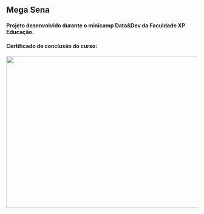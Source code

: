 ## Mega Sena

#### Projeto desenvolvido durante o minicamp Data&Dev da Faculdade XP Educação.

#### Certificado de conclusão do curso:

<img src="https://user-images.githubusercontent.com/104872541/185212440-99281d7a-672e-4940-8ddd-67a0c29e78ed.jpeg" width="600" height="400">



